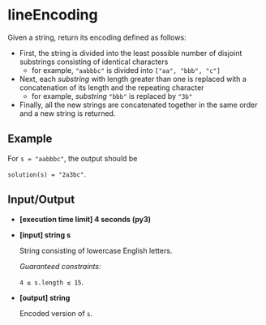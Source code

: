 # lineEncoding

Given a string, return its encoding defined as follows:

- First, the string is divided into the least possible number of disjoint substrings consisting of identical characters
    * for example, `"aabbbc"` is divided into `["aa", "bbb", "c"]`
- Next, each *substring* with length greater than one is replaced with a concatenation of its length and the repeating character
    * for example, *substring* `"bbb"` is replaced by `"3b"`
- Finally, all the new strings are concatenated together in the same order and a new string is returned.

## Example

For `s = "aabbbc"`, the output should be

`solution(s) = "2a3bc"`.

## Input/Output

- **[execution time limit] 4 seconds (py3)**

- **[input] string s**

	String consisting of lowercase English letters.

	*Guaranteed constraints:*

	`4 ≤ s.length ≤ 15`.

- **[output] string**

	Encoded version of `s`.
